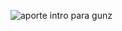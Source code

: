 ![aporte intro para gunz](https://raw.githubusercontent.com/WhyWolfie/GunZ-The-Duel/master/website/intro%20websites/aporte%20intro%20para%20gunz/aprote%20intro%20para%20gunz.png)
